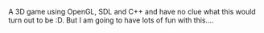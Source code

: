 A 3D game using OpenGL, SDL and C++ and have no clue what this would turn out to be :D. But I am going to have lots of fun with this....
